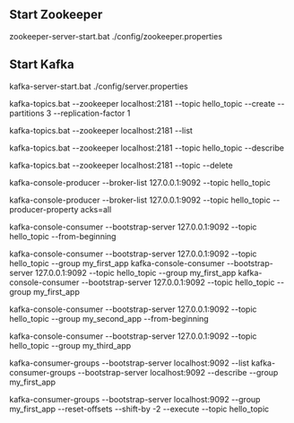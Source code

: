 ## Start Zookeeper
zookeeper-server-start.bat ./config/zookeeper.properties

## Start Kafka 
kafka-server-start.bat ./config/server.properties


kafka-topics.bat --zookeeper localhost:2181 --topic hello_topic --create --partitions 3 --replication-factor 1

kafka-topics.bat --zookeeper localhost:2181 --list

kafka-topics.bat --zookeeper localhost:2181 --topic hello_topic --describe

kafka-topics.bat --zookeeper localhost:2181 --topic --delete

kafka-console-producer --broker-list 127.0.0.1:9092 --topic hello_topic

kafka-console-producer --broker-list 127.0.0.1:9092 --topic hello_topic --producer-property acks=all

kafka-console-consumer --bootstrap-server 127.0.0.1:9092 --topic hello_topic --from-beginning


kafka-console-consumer --bootstrap-server 127.0.0.1:9092 --topic hello_topic --group my_first_app
kafka-console-consumer --bootstrap-server 127.0.0.1:9092 --topic hello_topic --group my_first_app
kafka-console-consumer --bootstrap-server 127.0.0.1:9092 --topic hello_topic --group my_first_app

kafka-console-consumer --bootstrap-server 127.0.0.1:9092 --topic hello_topic --group my_second_app --from-beginning

kafka-console-consumer --bootstrap-server 127.0.0.1:9092 --topic hello_topic --group my_third_app


kafka-consumer-groups --bootstrap-server localhost:9092 --list
kafka-consumer-groups --bootstrap-server localhost:9092 --describe --group my_first_app


kafka-consumer-groups --bootstrap-server localhost:9092 --group my_first_app --reset-offsets --shift-by -2 --execute --topic hello_topic